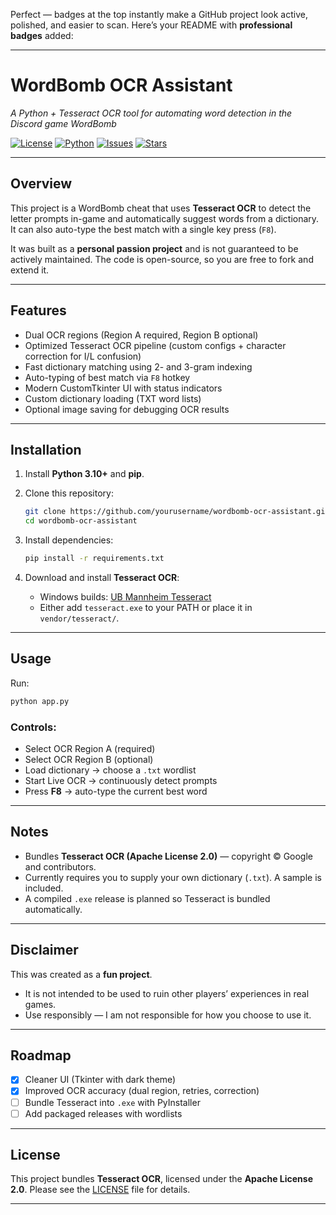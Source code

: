 Perfect — badges at the top instantly make a GitHub project look active, polished, and easier to scan. Here’s your README with **professional badges** added:

---

# WordBomb OCR Assistant

*A Python + Tesseract OCR tool for automating word detection in the Discord game WordBomb*

[![License](https://img.shields.io/badge/License-Apache%202.0-blue.svg)](LICENSE)
[![Python](https://img.shields.io/badge/python-3.10%2B-blue.svg)](https://www.python.org/)
[![Issues](https://img.shields.io/github/issues/DynamiteDan/wordbomb-cheat)](https://github.com/DynamiteDan/wordbomb-cheat/issues)
[![Stars](https://img.shields.io/github/stars/DynamiteDan/wordbomb-cheat?style=social)](https://github.com/DynamiteDan/wordbomb-cheat/stargazers)

---

## Overview

This project is a WordBomb cheat that uses **Tesseract OCR** to detect the letter prompts in-game and automatically suggest words from a dictionary. It can also auto-type the best match with a single key press (`F8`).

It was built as a **personal passion project** and is not guaranteed to be actively maintained. The code is open-source, so you are free to fork and extend it.

---

## Features

* Dual OCR regions (Region A required, Region B optional)
* Optimized Tesseract OCR pipeline (custom configs + character correction for I/L confusion)
* Fast dictionary matching using 2- and 3-gram indexing
* Auto-typing of best match via `F8` hotkey
* Modern CustomTkinter UI with status indicators
* Custom dictionary loading (TXT word lists)
* Optional image saving for debugging OCR results

---

## Installation

1. Install **Python 3.10+** and **pip**.
2. Clone this repository:

   ```bash
   git clone https://github.com/yourusername/wordbomb-ocr-assistant.git
   cd wordbomb-ocr-assistant
   ```
3. Install dependencies:

   ```bash
   pip install -r requirements.txt
   ```
4. Download and install **Tesseract OCR**:

   * Windows builds: [UB Mannheim Tesseract](https://github.com/UB-Mannheim/tesseract/wiki)
   * Either add `tesseract.exe` to your PATH or place it in `vendor/tesseract/`.

---

## Usage

Run:

```bash
python app.py
```

### Controls:

* Select OCR Region A (required)
* Select OCR Region B (optional)
* Load dictionary → choose a `.txt` wordlist
* Start Live OCR → continuously detect prompts
* Press **F8** → auto-type the current best word

---

## Notes

* Bundles **Tesseract OCR (Apache License 2.0)** — copyright © Google and contributors.
* Currently requires you to supply your own dictionary (`.txt`). A sample is included.
* A compiled `.exe` release is planned so Tesseract is bundled automatically.

---

## Disclaimer

This was created as a **fun project**.

* It is not intended to be used to ruin other players’ experiences in real games.
* Use responsibly — I am not responsible for how you choose to use it.

---

## Roadmap

* [x] Cleaner UI (Tkinter with dark theme)
* [x] Improved OCR accuracy (dual region, retries, correction)
* [ ] Bundle Tesseract into `.exe` with PyInstaller
* [ ] Add packaged releases with wordlists

---

## License

This project bundles **Tesseract OCR**, licensed under the **Apache License 2.0**.
Please see the [LICENSE](LICENSE.md) file for details.

---

